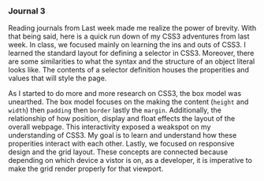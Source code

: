 
### Journal 3


Reading journals from Last week made me realize the power of brevity. 
With that being said, here is a quick run down of my CSS3 adventures from last week. In class, we focused mainly on learning
the ins and outs of CSS3. I learned the standard layout for defining a selector in CSS3. Moreover, there are some similarities to what the syntax and the structure of an object literal looks like. The contents of a selector definition houses the properities and values that will style the page.

As I started to do more and more research on CSS3, the box model was unearthed. The box model focuses on the making the content (`height` and `width`) then `padding` then `border` lastly the `margin`. Additionally, the relationship of how position, display and float effects the layout of the overall webpage. This interactivity exposed a weakspot on my understanding of CSS3. My goal is to learn and understand how these properities interact with each other. Lastly, we focused on responsive design and the grid layout. These concepts are connected because depending on which device a vistor is on, as a developer, it is imperative to make the grid render properly for that viewport.




